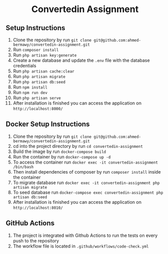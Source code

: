 # <p align="center">Convertedin Assignment</p>

## Setup Instructions

1. Clone the repository by run `git clone git@github.com:ahmed-bermawy/convertedin-assignment.git`
2. Run `composer install`
3. Run `php artisan key:generate`
4. Create a new database and update the `.env` file with the database credentials 
5. Run `php artisan cache:clear`
6. Run `php artisan migrate`
7. Run `php artisan db:seed`
8. Run `npm install`
9. Run `npm run dev`
10. Run `php artisan serve`
11. After installation is finished you can access the application on `http://localhost:8000/`


## Docker Setup Instructions

1. Clone the repository by run `git clone git@github.com:ahmed-bermawy/convertedin-assignment.git`
2. cd into the project directory by run `cd convertedin-assignment`
3. Build the image by run `docker-compose build`
4. Run the container by run `docker-compose up -d`
5. To access the container run `docker exec -it convertedin-assignment /bin/bash`
6. Then install dependencies of composer by run `composer install` inside the container 
7. To migrate database run `docker exec -it convertedin-assignment php artisan migrate`
8. To seed database run `docker-compose exec convertedin-assignment php artisan db:seed`
9. After installation is finished you can access the application on `http://localhost:8010/`

## GitHub Actions

1. The project is integrated with Github Actions to run the tests on every push to the repository
2. The workflow file is located in `.github/workflows/code-check.yml`